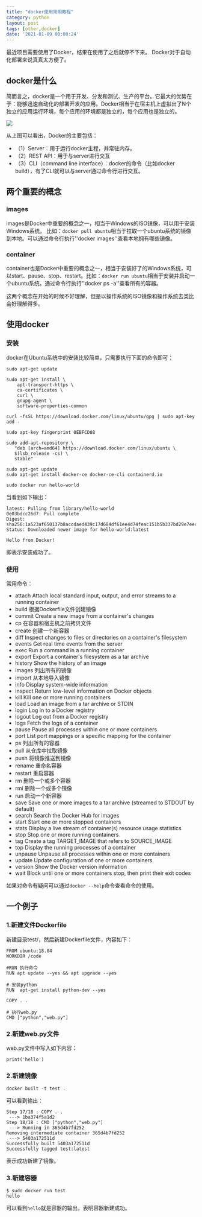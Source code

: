 ```yaml
---
title: "docker使用简明教程"
category: python
layout: post
tags: [other,docker]
date: '2021-01-09 00:00:24'
---
```




最近项目需要使用了Docker，结果在使用了之后就停不下来。
Docker对于自动化部署来说真真太方便了。

## docker是什么

简而言之，docker是一个用于开发、分发和测试、生产的平台。它最大的优势在于：能够迅速自动化的部署开发的应用。Docker相当于在宿主机上虚拟出了N个独立的应用运行环境，每个应用的环境都是独立的，每个应用也是独立的。

![](https://docs.docker.com/engine/images/engine-components-flow.png)

从上图可以看出，Docker的主要包括：

- （1）Server：用于运行docker主程，并常驻内存。
- （2）REST API：用于与server进行交互
- （3）CLI（command line interface）：docker的命令（比如docker build），有了CLI就可以与server通过命令行进行交互。


## 两个重要的概念

### images
images是Docker中重要的概念之一，相当于Windows的ISO镜像，可以用于安装Windows系统。
比如：```docker pull ubuntu```相当于拉取一个ubuntu系统的镜像到本地。可以通过命令行执行''docker images''查看本地拥有哪些镜像。

### container
container也是Docker中重要的概念之一，相当于安装好了的Windows系统，可以start、pause、stop、restart。比如：```docker run ubuntu```相当于安装并启动一个ubuntu系统。通过命令行执行''docker ps -a''查看所有的容器。

这两个概念在开始的时候不好理解，但是以操作系统的ISO镜像和操作系统去类比会好理解得多。

## 使用docker

### 安装

docker在Ubuntu系统中的安装比较简单，只需要执行下面的命令即可：

```
sudo apt-get update

sudo apt-get install \
    apt-transport-https \
    ca-certificates \
    curl \
    gnupg-agent \
    software-properties-common

curl -fsSL https://download.docker.com/linux/ubuntu/gpg | sudo apt-key add -

sudo apt-key fingerprint 0EBFCD88

sudo add-apt-repository \
   "deb [arch=amd64] https://download.docker.com/linux/ubuntu \
   $(lsb_release -cs) \
   stable"

sudo apt-get update
sudo apt-get install docker-ce docker-ce-cli containerd.io

sudo docker run hello-world
```
当看到如下输出：

```
latest: Pulling from library/hello-world
0e03bdcc26d7: Pull complete 
Digest: sha256:1a523af650137b8accdaed439c17d684df61ee4d74feac151b5b337bd29e7eec
Status: Downloaded newer image for hello-world:latest

Hello from Docker!

```
即表示安装成功了。


### 使用

常用命令：
- attach      Attach local standard input, output, and error streams to a running container
- build       根据Dockerfile文件创建镜像
- commit      Create a new image from a container's changes
- cp          在容器和宿主机之前拷贝文件
- create      创建一个新容器
- diff        Inspect changes to files or directories on a container's filesystem
- events      Get real time events from the server
- exec        Run a command in a running container
-  export      Export a container's filesystem as a tar archive
-  history     Show the history of an image
-  images      列出所有的镜像
-  import      从本地导入镜像
-  info        Display system-wide information
-  inspect     Return low-level information on Docker objects
-  kill        Kill one or more running containers
-  load        Load an image from a tar archive or STDIN
-  login       Log in to a Docker registry
-  logout      Log out from a Docker registry
-  logs        Fetch the logs of a container
-  pause       Pause all processes within one or more containers
-  port        List port mappings or a specific mapping for the container
-  ps          列出所有的容器
-  pull        从仓库中拉取镜像
-  push        将镜像推送到镜像
-  rename      重命名容器
-  restart     重启容器
-  rm          删除一个或多个容器
-  rmi         删除一个或多个镜像
-  run         启动一个新容器
-  save        Save one or more images to a tar archive (streamed to STDOUT by default)
 - search      Search the Docker Hub for images
-  start       Start one or more stopped containers
-  stats       Display a live stream of container(s) resource usage statistics
-  stop        Stop one or more running containers
-  tag         Create a tag TARGET_IMAGE that refers to SOURCE_IMAGE
-  top         Display the running processes of a container
-  unpause     Unpause all processes within one or more containers
 - update      Update configuration of one or more containers
- version     Show the Docker version information
- wait        Block until one or more containers stop, then print their exit codes

如果对命令有疑问可以通过```docker --help```命令查看命令的使用。

## 一个例子


### 1.新建文件Dockerfile

新建目录test/，然后新建Dockerfile文件，内容如下：

```
FROM ubuntu:18.04
WORKDIR /code

#RUN 执行命令
RUN apt update --yes && apt upgrade --yes 

# 安装python
RUN  apt-get install python-dev --yes

COPY . .

# 执行web.py
CMD ["python","web.py"]
```

### 2.新建web.py文件

web.py文件中写入如下内容：
```
print('hello')

```

### 2.新建镜像

```
docker built -t test .
```
可以看到输出：
```
Step 17/18 : COPY . .
 ---> 1ba374f5a1d2
Step 18/18 : CMD ["python","web.py"]
 ---> Running in 365d4b7fd252
Removing intermediate container 365d4b7fd252
 ---> 5403a172511d
Successfully built 5403a172511d
Successfully tagged test:latest
```
表示成功新建了镜像。

### 3.新建容器

```
$ sudo docker run test
hello
```
可以看到``hello``就是容器的输出，表明容器新建成功。

